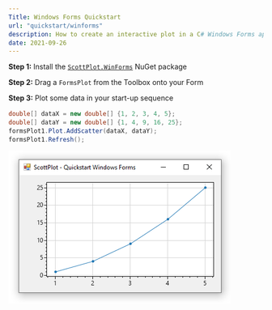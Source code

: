 ```yaml
---
Title: Windows Forms Quickstart
url: "quickstart/winforms"
description: How to create an interactive plot in a C# Windows Forms application
date: 2021-09-26
---
```


**Step 1:** Install the [`ScottPlot.WinForms`](https://www.nuget.org/packages/ScottPlot.WinForms) NuGet package

**Step 2:** Drag a `FormsPlot` from the Toolbox onto your Form

**Step 3:** Plot some data in your start-up sequence

```cs
double[] dataX = new double[] {1, 2, 3, 4, 5};
double[] dataY = new double[] {1, 4, 9, 16, 25};
formsPlot1.Plot.AddScatter(dataX, dataY);
formsPlot1.Refresh();
```

![](scottplot-quickstart-winforms.png)
